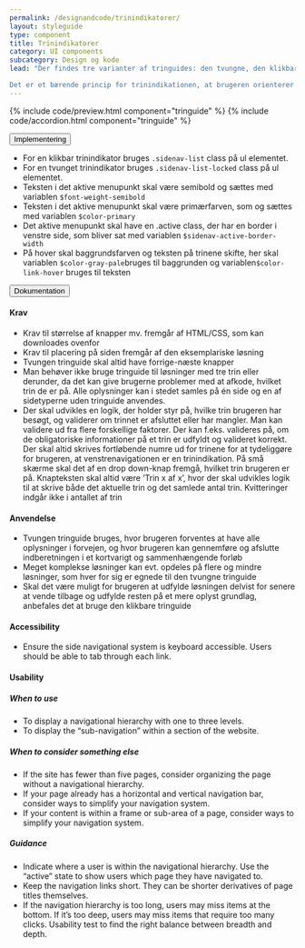 ```yaml
---
permalink: /designandcode/trinindikatorer/
layout: styleguide
type: component
title: Trinindikatorer
category: UI components
subcategory: Design og kode
lead: "Der findes tre varianter af tringuides: den tvungne, den klikbare og den betingede tringuide. De to første er designmæssigt identiske, og adskiller sig kun ved at brugeren med den tvungne tringuide begrænses fra at trykke på menupunkter, der ikke ligger i direkte forlængelse af det aktuelle trin. Trinindikatoren fortæller både, hvor langt brugeren er kommet i forløbet, og om de enkelte trin er godkendt eller ej.

Det er et bærende princip for trinindikationen, at brugeren orienterer sig vertikalt nedad, ligesom siderne i en tringuide bør designes, så brugeren bevæger sig nedad siden, der sagtens kan være længere end det område, der umiddelbart vises på skærmen."
---
```


{% include code/preview.html component="tringuide" %}
{% include code/accordion.html component="tringuide" %}
<div class="accordion-bordered">
  <button class="button-unstyled accordion-button"
    aria-expanded="false" aria-controls="trin-code-documentation">
    Implementering
  </button>
  <div id="trin-code-documentation" class="accordion-content">
    <ul class="content-list">
      <li>For en klikbar trinindikator bruges <code>.sidenav-list</code> class på ul elementet.</li>
      <li>For en tvunget trinindikator bruges <code>.sidenav-list-locked</code> class på ul elementet.</li>
      <li>Teksten i det aktive menupunkt skal være semibold og sættes med variablen <code>$font-weight-semibold</code></li>
      <li>Teksten i det aktive menupunkt skal være primærfarven, som og sættes med variablen <code>$color-primary</code></li>
      <li>Det aktive menupunkt skal have en .active class, der har en border i venstre side, som bliver sat med variablen <code>$sidenav-active-border-width</code></li>
      <li>På hover skal baggrundsfarven og teksten på trinene skifte, her skal variablen <code>$color-gray-pale</code>bruges til baggrunden og variablen<code>$color-link-hover</code> bruges til teksten</li> 
    </ul>
  </div>
</div>
<div class="accordion-bordered">
  <button class="button-unstyled accordion-button"
      aria-expanded="true" aria-controls="sidenav-docs">
    Dokumentation
  </button>
  <div id="sidenav-docs" aria-hidden="false" class="accordion-content">
    <h4 class="heading">Krav</h4>
    <ul class="content-list">
      <li>Krav til størrelse af knapper mv. fremgår af HTML/CSS, som kan downloades ovenfor</li>
      <li>Krav til placering på siden fremgår af den eksemplariske løsning</li>
      <li>Tvungen tringuide skal altid have forrige-næste knapper</li>
      <li>Man behøver ikke bruge tringuide til løsninger med tre trin eller derunder, da det kan give brugerne problemer med at afkode, hvilket trin de er på. Alle oplysninger kan i stedet samles på én side og en af sidetyperne uden tringuide anvendes.</li>
      <li>Der skal udvikles en logik, der holder styr på, hvilke trin brugeren har besøgt, og validerer om trinnet er afsluttet eller har mangler. Man kan validere ud fra flere forskellige faktorer. Der kan f.eks. valideres på, om de obligatoriske informationer på et trin er udfyldt og valideret korrekt. Der skal altid skrives fortløbende numre ud for trinene for at tydeliggøre for brugeren, at venstrenavigationen er en trinindikation. På små skærme skal det af en drop down-knap fremgå, hvilket trin brugeren er på. Knapteksten skal altid være ’Trin x af x’, hvor der skal udvikles logik til at skrive både det aktuelle trin og det samlede antal trin. Kvitteringer indgår ikke i antallet af trin</li>
    </ul>
    <h4 class="heading">Anvendelse</h4>
    <ul class="content-list">
      <li>Tvungen tringuide bruges, hvor brugeren forventes at have alle oplysninger i forvejen, og hvor brugeren kan gennemføre og afslutte indberetningen i et kortvarigt og sammenhængende forløb</li>
      <li>Meget komplekse løsninger kan evt. opdeles på flere og mindre løsninger, som hver for sig er egnede til den tvungne tringuide</li>
      <li>Skal det være muligt for brugeren at udfylde løsningen delvist for senere at vende tilbage og udfylde resten på et mere oplyst grundlag, anbefales det at bruge den klikbare tringuide</li>
    </ul>
    <h4 class="heading">Accessibility</h4>
    <ul class="content-list">
      <li>Ensure the side navigational system is keyboard accessible. Users should be able to tab through each link.</li>
    </ul>
    <h4 class="heading">Usability</h4>
    <h5>When to use</h5>
    <ul class="content-list">
      <li>To display a navigational hierarchy with one to three levels.</li>
      <li>To display the “sub-navigation” within a section of the website.</li>
    </ul>
    <h5>When to consider something else</h5>
    <ul class="content-list">
      <li>If the site has fewer than five pages, consider organizing the page without a navigational hierarchy.</li>
      <li>If your page already has a horizontal and vertical navigation bar, consider ways to simplify your navigation system.</li>
      <li>If your content is within a frame or sub-area of a page, consider ways to simplify your navigation system.</li>
    </ul>
    <h5>Guidance</h5>
    <ul class="content-list">
      <li>Indicate where a user is within the navigational hierarchy. Use the “active” state to show users which page they have navigated to.</li>
      <li>Keep the navigation links short. They can be shorter derivatives of page titles themselves.</li>
      <li>If the navigation hierarchy is too long, users may miss items at the bottom. If it’s too deep, users may miss items that require too many clicks. Usability test to find the right balance between breadth and depth.</li>
    </ul>
  </div>
</div>

